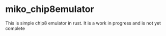 # miko_chip8emulator
This is simple chip8 emulator in rust. It is a work in progress and is not yet complete
